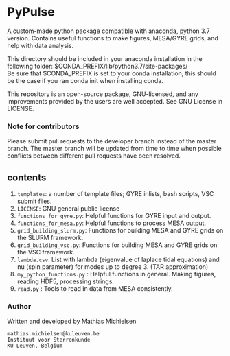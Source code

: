 # PyPulse

A custom-made python package compatible with anaconda, python 3.7 version.
Contains useful functions to make figures, MESA/GYRE grids, and help with data analysis.

This directory should be included in your anaconda installation in the following folder:
$CONDA_PREFIX/lib/python3.7/site-packages/  \
Be sure that $CONDA_PREFIX is set to your conda installation, this should be the case if you ran conda init when installing conda.

This repository is an open-source package, GNU-licensed, and any improvements provided by the users are well accepted. See GNU License in LICENSE.

### Note for contributors
Please submit pull requests to the developer branch instead of the master branch. 
The master branch will be updated from time to time when possible conflicts between different pull requests have been resolved.

## contents

1. `templates`: a number of template files; GYRE inlists, bash scripts, VSC submit files.
1. `LICENSE`: GNU general public license
2. `functions_for_gyre.py`: Helpful functions for GYRE input and output.
3. `functions_for_mesa.py`: Helpful functions to process MESA output.
4. `grid_building_slurm.py`: Functions for building MESA and GYRE grids on the SLURM framework.
5. `grid_building_vsc.py`: Functions for building MESA and GYRE grids on the VSC framework.
6. `lambda.csv`: List with lambda (eigenvalue of laplace tidal equations) and nu (spin parameter) for modes up to degree 3. (TAR approximation)
7. `my_python_functions.py` : Helpful functions in general. Making figures, reading HDF5, processing strings.
8. `read.py` : Tools to read in data from MESA consistently.



### Author
Written and developed by Mathias Michielsen
```
mathias.michielsen@kuleuven.be
Instituut voor Sterrenkunde
KU Leuven, Belgium
```
